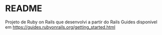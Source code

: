 # README

Projeto de Ruby on Rails que desenvolvi a partir do Rails Guides disponível em https://guides.rubyonrails.org/getting_started.html 
